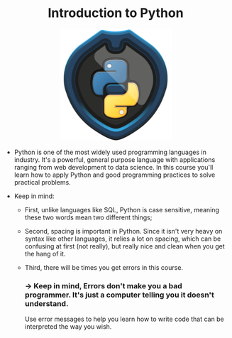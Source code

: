 <h1 style="text-align: center"><b>Introduction to Python</b></h1>

<div align="center">   
    <img title="Python TreviIT" alt="Python" src="./python_TreviIT.png" width=50%>
</div>

 - Python is one of the most widely used programming languages in industry. It's a powerful, general purpose language with applications ranging from web development to data science. In this course you'll learn how to apply Python and good programming practices to solve practical problems.

 - Keep in mind: 

    - First, unlike languages like SQL, Python is case sensitive, meaning these two words mean two different things;

    - Second, spacing is important in Python. Since it isn't very heavy on syntax like other languages, it relies a lot on spacing, which can be confusing at first (not really), but really nice and clean when you get the hang of it.

    - Third, there will be times you get errors in this course. 
        ### → Keep in mind, Errors don't make you a bad programmer. It's just a computer telling you it doesn't understand. 
        
        Use error messages to help you learn how to write code that can be interpreted the way you wish. 
    
